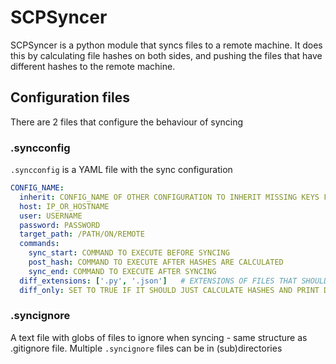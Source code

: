 # SCPSyncer
SCPSyncer is a python module that syncs files to a remote machine.
It does this by calculating file hashes on both sides, and pushing the files that have different hashes to the remote machine.

## Configuration files
There are 2 files that configure the behaviour of syncing

### .syncconfig
`.syncconfig` is a YAML file with the sync configuration
```yaml
CONFIG_NAME:
  inherit: CONFIG_NAME OF OTHER CONFIGURATION TO INHERIT MISSING KEYS FROM
  host: IP_OR_HOSTNAME
  user: USERNAME
  password: PASSWORD
  target_path: /PATH/ON/REMOTE
  commands:
    sync_start: COMMAND TO EXECUTE BEFORE SYNCING
    post_hash: COMMAND TO EXECUTE AFTER HASHES ARE CALCULATED
    sync_end: COMMAND TO EXECUTE AFTER SYNCING
  diff_extensions: ['.py', '.json']   # EXTENSIONS OF FILES THAT SHOULD HAVE DIFFS PRINTED
  diff_only: SET TO TRUE IF IT SHOULD JUST CALCULATE HASHES AND PRINT DIFFS
```

### .syncignore
A text file with globs of files to ignore when syncing - same structure as .gitignore file.
Multiple `.syncignore` files can be in (sub)directories
